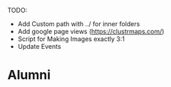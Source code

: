 TODO:
- Add Custom path with ../ for inner folders
- Add google page views (https://clustrmaps.com/)
- Script for Making Images exactly 3:1
- Update Events

# Alumni


<!-- Global site tag (gtag.js) - Google Analytics -->
<script async src="https://www.googletagmanager.com/gtag/js?id=UA-171009851-1"></script>
<script>
  window.dataLayer = window.dataLayer || [];
  function gtag(){dataLayer.push(arguments);}
  gtag('js', new Date());

  gtag('config', 'UA-171009851-1');
</script>

